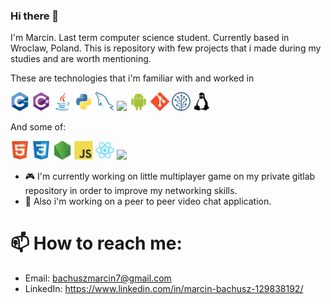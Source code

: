 ### Hi there 👋

I'm Marcin. Last term computer science student. Currently based in Wroclaw, Poland. This is repository with few projects that i made during my studies and are worth mentioning.

These are technologies that i'm familiar with and worked in

<code><img height="30" src="https://raw.githubusercontent.com/devicons/devicon/master/icons/cplusplus/cplusplus-original.svg"></code>
<code><img height="30" src="https://raw.githubusercontent.com/devicons/devicon/master/icons/csharp/csharp-original.svg"></code>
<code><img height="30" src="https://raw.githubusercontent.com/devicons/devicon/master/icons/java/java-original.svg"></code>
<code><img height="30" src="https://raw.githubusercontent.com/devicons/devicon/master/icons/python/python-original.svg"></code>
<code><img height="30" src="https://raw.githubusercontent.com/devicons/devicon/master/icons/mysql/mysql-original.svg"></code>
<code><img height="30" src="https://preview.redd.it/estpv0c6iw841.jpg?width=960&crop=smart&auto=webp&s=a5c8747a3eb5a7a805e916d727177caca158c150"></code>
<code><img height="30" src="https://raw.githubusercontent.com/devicons/devicon/master/icons/android/android-original.svg"></code>
<code><img height="30" src="https://raw.githubusercontent.com/devicons/devicon/master/icons/git/git-original.svg"></code>
<code><img height="30" src="https://raw.githubusercontent.com/devicons/devicon/master/icons/sourcetree/sourcetree-original.svg"></code>
<code><img height="30" src="https://raw.githubusercontent.com/devicons/devicon/master/icons/linux/linux-plain.svg"></code>

And some of: 

<code><img height="30" src="https://raw.githubusercontent.com/devicons/devicon/master/icons/html5/html5-original.svg"></code>
<code><img height="30" src="https://raw.githubusercontent.com/devicons/devicon/master/icons/css3/css3-original.svg"></code>
<code><img height="30" src="https://raw.githubusercontent.com/devicons/devicon/master/icons/nodejs/nodejs-original.svg"></code>
<code><img height="30" src="https://raw.githubusercontent.com/devicons/devicon/master/icons/javascript/javascript-original.svg"></code>
<code><img height="30" src="https://raw.githubusercontent.com/devicons/devicon/master/icons/react/react-original.svg"></code>
<code><img height="30" src="https://d1adoz58a2hhe1.cloudfront.net/wp-content/uploads/sites/23/webrtc-logo.png"></code>

- :video_game: I'm currently working on little multiplayer game on my private gitlab repository in order to improve my networking skills.
- :calling: Also i'm working on a peer to peer video chat application.
# 📫 How to reach me: 
* Email: bachuszmarcin7@gmail.com
* LinkedIn: https://www.linkedin.com/in/marcin-bachusz-129838192/
